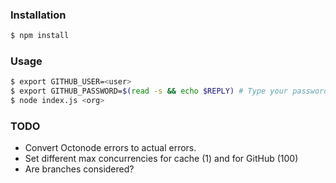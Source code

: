 ### Installation

```bash
$ npm install
```

### Usage

```bash
$ export GITHUB_USER=<user>
$ export GITHUB_PASSWORD=$(read -s && echo $REPLY) # Type your password and hit enter
$ node index.js <org>
```

### TODO

- Convert Octonode errors to actual errors.
- Set different max concurrencies for cache (1) and for GitHub (100)
- Are branches considered?
